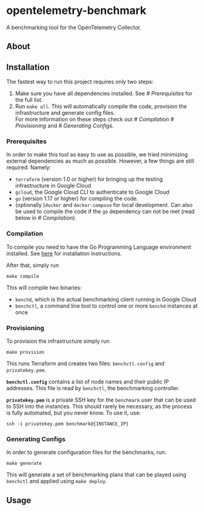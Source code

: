 # opentelemetry-benchmark
A benchmarking tool for the OpenTelemetry Collector.

## About

## Installation

The fastest way to run this project requires only two steps:
1. Make sure you have all dependencies installed. See *# Prerequisites* for the full list.
2. Run `make all`. This will automatically compile the code, provision the infrastructure and generate config files.  
For more information on these steps check out *# Compilation* *# Provisioning* and *# Generating Configs*.

### Prerequisites

In order to make this tool as easy to use as possible, we tried minimizing external dependencies as much as possible.
However, a few things are still required. Namely:

- `terraform` (version 1.0 or higher) for bringing up the testing infrastructure in Google Cloud
- `gcloud`, the Google Cloud CLI to authenticate to Google Cloud
- `go` (version 1.17 or higher) for compiling the code.
- (optionally )`docker` and `docker-compose` for local development. Can also be used to compile the code if the `go` dependency can not be met (read below in *# Compilation*).

### Compilation

To compile you need to have the Go Programming Language environment installed. See [here](https://go.dev/doc/install) for installation instructions.

After that, simply run 
```shell
make compile
```

This will compile two binaries: 
- `benchd`, which is the actual benchmarking client running in Google Cloud
- `benchctl`, a command line tool to control one or more `benchd` instances at once

### Provisioning

To provision the infrastructure simply run 
```shell
make provision
```

This runs Terraform and creates two files: `benchctl.config` and `privatekey.pem`.

**`benchctl.config`** contains a list of node names and their public IP addresses. 
This file is read by `benchctl`, the benchmarking controller.

**`privatekey.pem`** is a private SSH key for the `benchmark` user that can be used to SSH into the instances.
This should rarely be necessary, as the process is fully automated, but you never know.
To use it, use:
```shell
ssh -i privatekey.pem benchmark@{INSTANCE_IP}
```

### Generating Configs

In order to generate configuration files for the benchmarks, run:
```shell
make generate
```

This will generate a set of benchmarking plans that can be played using `benchctl` and applied using `make deploy`.

## Usage
